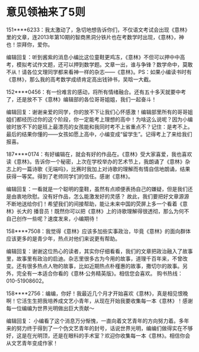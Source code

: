 # 意见领袖来了5则

151****6233：我太激动了，急切地想告诉你们，不仅语文考试会出现《意林》里的文章，连2013年第10期的智商黑洞分铁片也在考数学时出现，《意林》，神也！崇拜你，爱你。 

编辑回复：听到酱紫的消息小编比这位童鞋更鸡冻，《意林》不但可以押中中高考，模拟考试作文题，还可以押到数学题。文章一出，谁与争锋？数学命中，莫敢不从！请各位文理同学都来看神一样的杂志——《意林》。PS：如果小编读书时有《意林》，那么我的高考数学成绩肯定高出钱钟书，吴晗一大截。 

152****0456：有一份难言的感动，将所有情绪融合。还有五十多天就要中考了，还是放不下《意林》编辑部的各位哥哥姐姐，我们一起奋斗！ 

编辑回复：谢谢亲爱的同学，你的放不下让我们心怀感激！编辑部里所有的哥哥姐姐们都经历过你的这个阶段，你一定能考上理想的高中！为啥这么说呢？因为小编彼时放不下的是班上最漂亮的女孩能和我同时考不上省重点不？记住：是考不上。最后的结果你懂的——女孩如愿上高中，小编变成“留学生”。记得考上了来给我们报喜。 

187****0174：有好编辑在，就会有好的作品在。《意林》受大家喜爱，我也喜欢读《意林》。告诉你一个秘密，上次在学校举办的艺术节上，我朗诵了《意林》杂志上的一篇诗歌《无端吗》，比赛时我加上对诗歌的理解而有情自信地朗诵，结果获得一等奖。得到了老师同学们的信任。感谢《意林》。 

编辑回复：一看就是一个聪明的童鞋，虽然有点顺便表扬自己的嫌疑，但是我们还是由衷地欣慰。没有好作品，怎么能激发好的灵感？ 故此，我们要把好文章源源不断地送给你们！希望我们的间接帮助，能让未来中国的荧屏上多一个看着《意林》长大的 播音员！既然你可以把《意林》上的诗歌理解得很透彻，那么为何不自己创作一些呢？速度发来，小编期待！ 

158****7508：我觉得《意林》应该多加些实事政治，毕竟《意林》的面向群体应该更多的是青少年，热点对他们来说更有帮助。 

编辑回复：谢谢这位热心的读者，其实你仔细看看，我们的文章把政治融入了故事里，故事里有政治的启迪。杂志里很多古为今用的故事，道理千百年来，不曾改变。还有很多热点人物的故事，比如近期热点朴槿惠的故事，撒切尔的故事。另外，完全有一本适合你看的《意林·公务精英版》。相信您会喜欢。 购书热线：010-51908602。 

158****2756：编编，你好！我最近几个月才开始喜欢《意林》，真是相见恨晚啊！它活生生把我培养成文艺小青年，从现在开始我要收集每一本《意林》！感谢每一位编编为世界光明做出巨大贡献～ 

编辑回复： 小编看了这个消息万分惭愧，一直向着文艺青年的方向努力着。多年来的努力终于得到了一个伪文艺青年的封号，话说世界光明，编编们做得实在不够好，这是在光明顶，还是在眼科的手术室？欢迎你收集每一本《意林》。相信你会从文艺青年变成作家！